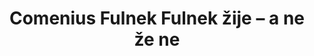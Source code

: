 ---
id: 1b870380-6859-4826-a84d-469f97b6d533
title: Comenius Fulnek  Fulnek žije – a ne že ne
price: 100
year: 2013
description: Projekt podporuje celoroční činnost fulnecké neziskové organizace Comenius, která se kromě vlastních aktivit (jako například uspořádání výstavy přibližující bohatou historii města) snaží ve spolupráci s ostatními občanskými organizacemi a neformální spolky o oživení kulturního komunitního života na Fulnecku.
kouskovani: false
locationName: undefined
position:
  lng: NaN
  lat: 49.7155766635126
---